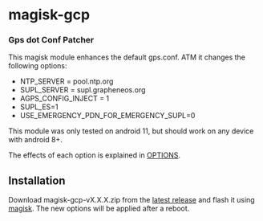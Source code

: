 # magisk-gcp

### Gps dot Conf Patcher

This magisk module enhances the default gps.conf. ATM it changes the following options:

- NTP_SERVER = pool.ntp.org
- SUPL_SERVER = supl.grapheneos.org
- AGPS_CONFIG_INJECT = 1
- SUPL_ES=1
- USE_EMERGENCY_PDN_FOR_EMERGENCY_SUPL=0

This module was only tested on android 11, but should work on any device with android 8+.

The effects of each option is explained in [OPTIONS](https://github.com/themidnightmaniac/magisk-gcp/blob/master/OPTIONS.MD).

## Installation

Download magisk-gcp-vX.X.X.zip from the [latest release](https://github.com/themidnightmaniac/magisk-gcp/releases/latest) and flash it using [magisk](https://github.com/topjohnwu/Magisk). The new options will be applied after a reboot.
